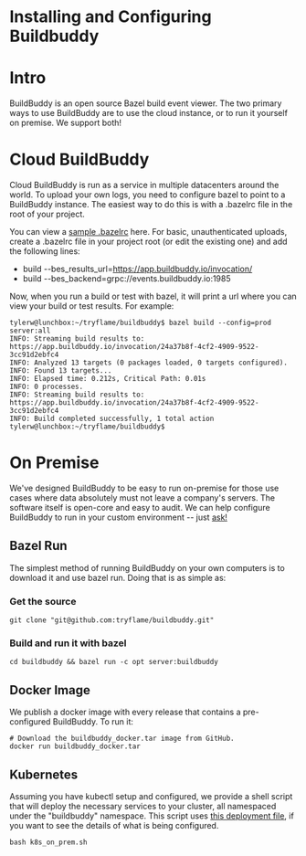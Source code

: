 <p align="center">
  <h1>Installing and Configuring Buildbuddy</h1>
</p>

# Intro
BuildBuddy is an open source Bazel build event viewer. The two primary ways to use BuildBuddy are to use the cloud instance, or to run it yourself on premise. We support both!

# Cloud BuildBuddy

Cloud BuildBuddy is run as a service in multiple datacenters around the world. To upload your own logs, you need to configure bazel to point to a BuildBuddy instance. The easiest way to do this is with a .bazelrc file in the root of your project.

You can view a [sample .bazelrc](https://app.buildbuddy.io/) here. For basic, unauthenticated uploads, create a .bazelrc file in your project root (or edit the existing one) and add the following lines:

* build --bes_results_url=https://app.buildbuddy.io/invocation/
* build --bes_backend=grpc://events.buildbuddy.io:1985

Now, when you run a build or test with bazel, it will print a url where you can view your build or test results. For example:

```
tylerw@lunchbox:~/tryflame/buildbuddy$ bazel build --config=prod server:all
INFO: Streaming build results to: https://app.buildbuddy.io/invocation/24a37b8f-4cf2-4909-9522-3cc91d2ebfc4
INFO: Analyzed 13 targets (0 packages loaded, 0 targets configured).
INFO: Found 13 targets...
INFO: Elapsed time: 0.212s, Critical Path: 0.01s
INFO: 0 processes.
INFO: Streaming build results to: https://app.buildbuddy.io/invocation/24a37b8f-4cf2-4909-9522-3cc91d2ebfc4
INFO: Build completed successfully, 1 total action
tylerw@lunchbox:~/tryflame/buildbuddy$
```

# On Premise

We've designed BuildBuddy to be easy to run on-premise for those use cases where data absolutely must not leave a company's servers. The software itself is open-core and easy to audit. We can help configure BuildBuddy to run in your custom environment -- just [ask!](mailto:support@tryflame.com?subject=[Enterprise]%20BuildBuddy%20Setup)

## Bazel Run

The simplest method of running BuildBuddy on your own computers is to download it and use bazel run. Doing that is as simple as:

### Get the source
```
git clone "git@github.com:tryflame/buildbuddy.git"
```

### Build and run it with bazel
```
cd buildbuddy && bazel run -c opt server:buildbuddy
```
## Docker Image

We publish a docker image with every release that contains a pre-configured BuildBuddy. To run it:

```
# Download the buildbuddy_docker.tar image from GitHub.
docker run buildbuddy_docker.tar
```

## Kubernetes

Assuming you have kubectl setup and configured, we provide a shell script that will deploy the necessary services to your cluster, all namespaced under the "buildbuddy" namespace. This script uses [this deployment file](github.com/tryflame), if you want to see the details of what is being configured.
```
bash k8s_on_prem.sh
```


